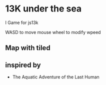 # 13K under the sea

I Game for js13k

WASD to move 
mouse wheel to modify wpeed

## Map with tiled



## inspired by 

 - The Aquatic Adventure of the Last Human 